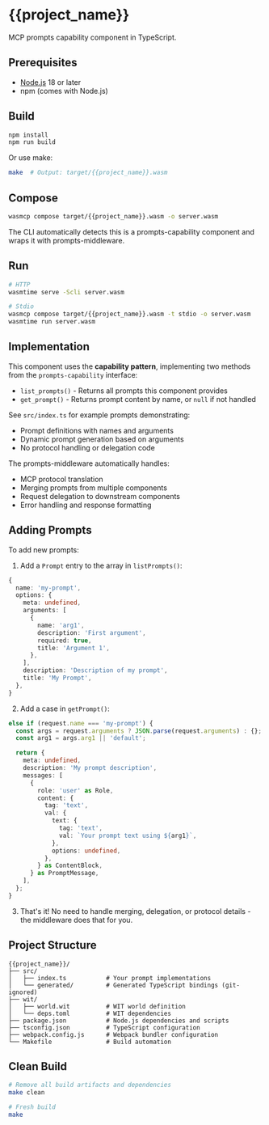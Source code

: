 # {{project_name}}

MCP prompts capability component in TypeScript.

## Prerequisites

- [Node.js](https://nodejs.org/) 18 or later
- npm (comes with Node.js)

## Build

```bash
npm install
npm run build
```

Or use make:

```bash
make  # Output: target/{{project_name}}.wasm
```

## Compose

```bash
wasmcp compose target/{{project_name}}.wasm -o server.wasm
```

The CLI automatically detects this is a prompts-capability component and wraps it with prompts-middleware.

## Run

```bash
# HTTP
wasmtime serve -Scli server.wasm

# Stdio
wasmcp compose target/{{project_name}}.wasm -t stdio -o server.wasm
wasmtime run server.wasm
```

## Implementation

This component uses the **capability pattern**, implementing two methods from the `prompts-capability` interface:

- `list_prompts()` - Returns all prompts this component provides
- `get_prompt()` - Returns prompt content by name, or `null` if not handled

See `src/index.ts` for example prompts demonstrating:
- Prompt definitions with names and arguments
- Dynamic prompt generation based on arguments
- No protocol handling or delegation code

The prompts-middleware automatically handles:
- MCP protocol translation
- Merging prompts from multiple components
- Request delegation to downstream components
- Error handling and response formatting

## Adding Prompts

To add new prompts:

1. Add a `Prompt` entry to the array in `listPrompts()`:

```typescript
{
  name: 'my-prompt',
  options: {
    meta: undefined,
    arguments: [
      {
        name: 'arg1',
        description: 'First argument',
        required: true,
        title: 'Argument 1',
      },
    ],
    description: 'Description of my prompt',
    title: 'My Prompt',
  },
}
```

2. Add a case in `getPrompt()`:

```typescript
else if (request.name === 'my-prompt') {
  const args = request.arguments ? JSON.parse(request.arguments) : {};
  const arg1 = args.arg1 || 'default';

  return {
    meta: undefined,
    description: 'My prompt description',
    messages: [
      {
        role: 'user' as Role,
        content: {
          tag: 'text',
          val: {
            text: {
              tag: 'text',
              val: `Your prompt text using ${arg1}`,
            },
            options: undefined,
          },
        } as ContentBlock,
      } as PromptMessage,
    ],
  };
}
```

3. That's it! No need to handle merging, delegation, or protocol details - the middleware does that for you.

## Project Structure

```
{{project_name}}/
├── src/
│   ├── index.ts           # Your prompt implementations
│   └── generated/         # Generated TypeScript bindings (git-ignored)
├── wit/
│   ├── world.wit          # WIT world definition
│   └── deps.toml          # WIT dependencies
├── package.json           # Node.js dependencies and scripts
├── tsconfig.json          # TypeScript configuration
├── webpack.config.js      # Webpack bundler configuration
└── Makefile               # Build automation
```

## Clean Build

```bash
# Remove all build artifacts and dependencies
make clean

# Fresh build
make
```

